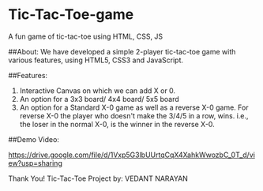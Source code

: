 # Tic-Tac-Toe-game
A fun game of tic-tac-toe using HTML, CSS, JS

##About:
We have developed a simple 2-player tic-tac-toe game with various features, using HTML5, CSS3 and JavaScript.

##Features:
1. Interactive Canvas on which we can add X or 0.
2. An option for a 3x3 board/ 4x4 board/ 5x5 board
3. An option for a Standard X-0 game as well as a reverse X-0 game. For reverse X-0 the player who doesn't make the 3/4/5 in a row, wins. i.e., the loser in the normal X-0, is the winner in the reverse X-0.

##Demo Video:

https://drive.google.com/file/d/1Vxp5G3lbUUrtqCqX4XahkWwozbC_0T_d/view?usp=sharing




Thank You!
Tic-Tac-Toe Project by: VEDANT NARAYAN
